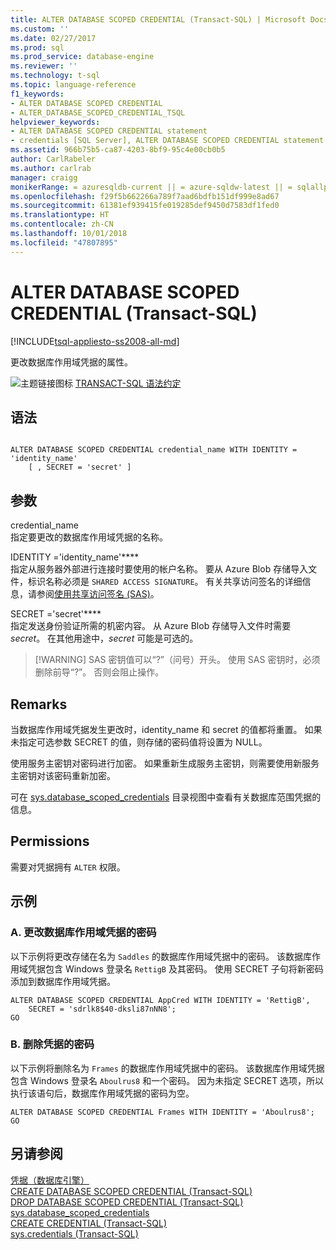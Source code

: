 ```yaml
---
title: ALTER DATABASE SCOPED CREDENTIAL (Transact-SQL) | Microsoft Docs
ms.custom: ''
ms.date: 02/27/2017
ms.prod: sql
ms.prod_service: database-engine
ms.reviewer: ''
ms.technology: t-sql
ms.topic: language-reference
f1_keywords:
- ALTER DATABASE SCOPED CREDENTIAL
- ALTER_DATABASE_SCOPED_CREDENTIAL_TSQL
helpviewer_keywords:
- ALTER DATABASE SCOPED CREDENTIAL statement
- credentials [SQL Server], ALTER DATABASE SCOPED CREDENTIAL statement
ms.assetid: 966b75b5-ca87-4203-8bf9-95c4e00cb0b5
author: CarlRabeler
ms.author: carlrab
manager: craigg
monikerRange: = azuresqldb-current || = azure-sqldw-latest || = sqlallproducts-allversions
ms.openlocfilehash: f29f5b662266a789f7aad6bdfb151df999e8ad67
ms.sourcegitcommit: 61381ef939415fe019285def9450d7583df1fed0
ms.translationtype: HT
ms.contentlocale: zh-CN
ms.lasthandoff: 10/01/2018
ms.locfileid: "47807895"
---
```

# <a name="alter-database-scoped-credential-transact-sql"></a>ALTER DATABASE SCOPED CREDENTIAL (Transact-SQL)
[!INCLUDE[tsql-appliesto-ss2008-all-md](../../includes/tsql-appliesto-ss2008-all-md.md)]

  更改数据库作用域凭据的属性。  
  
 ![主题链接图标](../../database-engine/configure-windows/media/topic-link.gif "主题链接图标") [TRANSACT-SQL 语法约定](../../t-sql/language-elements/transact-sql-syntax-conventions-transact-sql.md)  
  
## <a name="syntax"></a>语法  
  
```  
  
ALTER DATABASE SCOPED CREDENTIAL credential_name WITH IDENTITY = 'identity_name'  
    [ , SECRET = 'secret' ]  
```  
  
## <a name="arguments"></a>参数  
 credential_name  
 指定要更改的数据库作用域凭据的名称。  
  
 IDENTITY ='identity_name'****  
 指定从服务器外部进行连接时要使用的帐户名称。 要从 Azure Blob 存储导入文件，标识名称必须是 `SHARED ACCESS SIGNATURE`。  有关共享访问签名的详细信息，请参阅[使用共享访问签名 (SAS)](https://docs.microsoft.com/azure/storage/storage-dotnet-shared-access-signature-part-1)。  
    
  
 SECRET ='secret'****  
 指定发送身份验证所需的机密内容。 从 Azure Blob 存储导入文件时需要 *secret*。 在其他用途中，*secret* 可能是可选的。   
>  [!WARNING]
>  SAS 密钥值可以“?”（问号）开头。 使用 SAS 密钥时，必须删除前导“?”。 否则会阻止操作。    
  
## <a name="remarks"></a>Remarks  
 当数据库作用域凭据发生更改时，identity_name 和 secret 的值都将重置。 如果未指定可选参数 SECRET 的值，则存储的密码值将设置为 NULL。  
  
 使用服务主密钥对密码进行加密。 如果重新生成服务主密钥，则需要使用新服务主密钥对该密码重新加密。  
  
 可在 [sys.database_scoped_credentials](../../relational-databases/system-catalog-views/sys-database-scoped-credentials-transact-sql.md) 目录视图中查看有关数据库范围凭据的信息。  
  
## <a name="permissions"></a>Permissions  
 需要对凭据拥有 `ALTER` 权限。  
  
## <a name="examples"></a>示例  
  
### <a name="a-changing-the-password-of-a-database-scoped-credential"></a>A. 更改数据库作用域凭据的密码  
 以下示例将更改存储在名为 `Saddles` 的数据库作用域凭据中的密码。 该数据库作用域凭据包含 Windows 登录名 `RettigB` 及其密码。 使用 SECRET 子句将新密码添加到数据库作用域凭据。  
  
```  
ALTER DATABASE SCOPED CREDENTIAL AppCred WITH IDENTITY = 'RettigB',   
    SECRET = 'sdrlk8$40-dksli87nNN8';  
GO  
```  
  
### <a name="b-removing-the-password-from-a-credential"></a>B. 删除凭据的密码  
 以下示例将删除名为 `Frames` 的数据库作用域凭据中的密码。 该数据库作用域凭据包含 Windows 登录名 `Aboulrus8` 和一个密码。 因为未指定 SECRET 选项，所以执行该语句后，数据库作用域凭据的密码为空。  
  
```  
ALTER DATABASE SCOPED CREDENTIAL Frames WITH IDENTITY = 'Aboulrus8';  
GO  
```  
  
## <a name="see-also"></a>另请参阅  
 [凭据（数据库引擎）](../../relational-databases/security/authentication-access/credentials-database-engine.md)   
 [CREATE DATABASE SCOPED CREDENTIAL (Transact-SQL)](../../t-sql/statements/create-database-scoped-credential-transact-sql.md)   
 [DROP DATABASE SCOPED CREDENTIAL (Transact-SQL)](../../t-sql/statements/drop-database-scoped-credential-transact-sql.md)   
 [sys.database_scoped_credentials](../../relational-databases/system-catalog-views/sys-database-scoped-credentials-transact-sql.md)   
 [CREATE CREDENTIAL &#40;Transact-SQL&#41;](../../t-sql/statements/create-credential-transact-sql.md)   
 [sys.credentials (Transact-SQL)](../../relational-databases/system-catalog-views/sys-credentials-transact-sql.md)  
  
  
